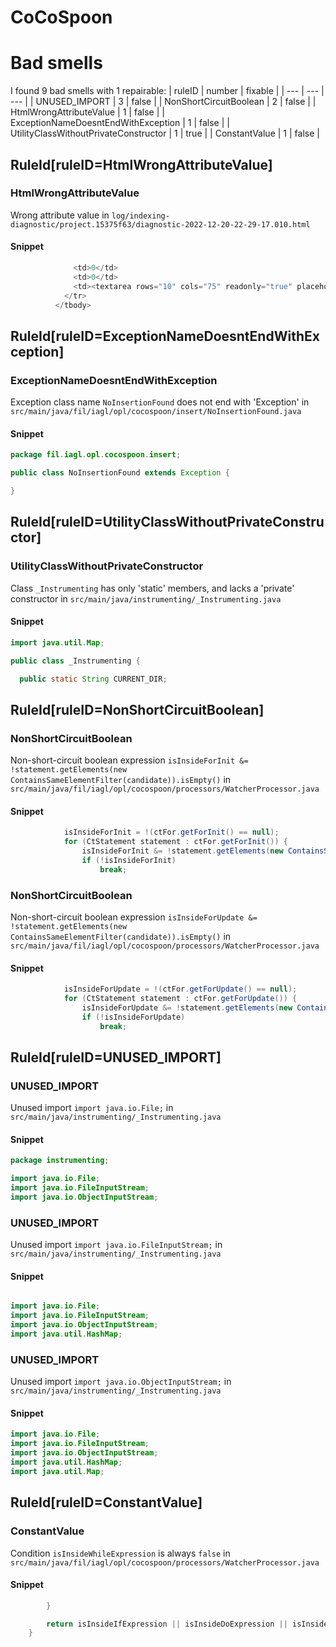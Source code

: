 # CoCoSpoon 
 
# Bad smells
I found 9 bad smells with 1 repairable:
| ruleID | number | fixable |
| --- | --- | --- |
| UNUSED_IMPORT | 3 | false |
| NonShortCircuitBoolean | 2 | false |
| HtmlWrongAttributeValue | 1 | false |
| ExceptionNameDoesntEndWithException | 1 | false |
| UtilityClassWithoutPrivateConstructor | 1 | true |
| ConstantValue | 1 | false |
## RuleId[ruleID=HtmlWrongAttributeValue]
### HtmlWrongAttributeValue
Wrong attribute value
in `log/indexing-diagnostic/project.15375f63/diagnostic-2022-12-20-22-29-17.010.html`
#### Snippet
```java
              <td>0</td>
              <td>0</td>
              <td><textarea rows="10" cols="75" readonly="true" placeholder="empty" style="white-space: pre; border: none">Not collected for refresh</textarea></td>
            </tr>
          </tbody>
```

## RuleId[ruleID=ExceptionNameDoesntEndWithException]
### ExceptionNameDoesntEndWithException
Exception class name `NoInsertionFound` does not end with 'Exception'
in `src/main/java/fil/iagl/opl/cocospoon/insert/NoInsertionFound.java`
#### Snippet
```java
package fil.iagl.opl.cocospoon.insert;

public class NoInsertionFound extends Exception {

}
```

## RuleId[ruleID=UtilityClassWithoutPrivateConstructor]
### UtilityClassWithoutPrivateConstructor
Class `_Instrumenting` has only 'static' members, and lacks a 'private' constructor
in `src/main/java/instrumenting/_Instrumenting.java`
#### Snippet
```java
import java.util.Map;

public class _Instrumenting {

  public static String CURRENT_DIR;
```

## RuleId[ruleID=NonShortCircuitBoolean]
### NonShortCircuitBoolean
Non-short-circuit boolean expression `isInsideForInit &= !statement.getElements(new ContainsSameElementFilter(candidate)).isEmpty()`
in `src/main/java/fil/iagl/opl/cocospoon/processors/WatcherProcessor.java`
#### Snippet
```java
			isInsideForInit = !(ctFor.getForInit() == null);
			for (CtStatement statement : ctFor.getForInit()) {
				isInsideForInit &= !statement.getElements(new ContainsSameElementFilter(candidate)).isEmpty();
				if (!isInsideForInit)
					break;
```

### NonShortCircuitBoolean
Non-short-circuit boolean expression `isInsideForUpdate &= !statement.getElements(new ContainsSameElementFilter(candidate)).isEmpty()`
in `src/main/java/fil/iagl/opl/cocospoon/processors/WatcherProcessor.java`
#### Snippet
```java
			isInsideForUpdate = !(ctFor.getForUpdate() == null);
			for (CtStatement statement : ctFor.getForUpdate()) {
				isInsideForUpdate &= !statement.getElements(new ContainsSameElementFilter(candidate)).isEmpty();
				if (!isInsideForUpdate)
					break;
```

## RuleId[ruleID=UNUSED_IMPORT]
### UNUSED_IMPORT
Unused import `import java.io.File;`
in `src/main/java/instrumenting/_Instrumenting.java`
#### Snippet
```java
package instrumenting;

import java.io.File;
import java.io.FileInputStream;
import java.io.ObjectInputStream;
```

### UNUSED_IMPORT
Unused import `import java.io.FileInputStream;`
in `src/main/java/instrumenting/_Instrumenting.java`
#### Snippet
```java

import java.io.File;
import java.io.FileInputStream;
import java.io.ObjectInputStream;
import java.util.HashMap;
```

### UNUSED_IMPORT
Unused import `import java.io.ObjectInputStream;`
in `src/main/java/instrumenting/_Instrumenting.java`
#### Snippet
```java
import java.io.File;
import java.io.FileInputStream;
import java.io.ObjectInputStream;
import java.util.HashMap;
import java.util.Map;
```

## RuleId[ruleID=ConstantValue]
### ConstantValue
Condition `isInsideWhileExpression` is always `false`
in `src/main/java/fil/iagl/opl/cocospoon/processors/WatcherProcessor.java`
#### Snippet
```java
		}

		return isInsideIfExpression || isInsideDoExpression || isInsideForExpression || isInsideForInit || isInsideForUpdate || isInsideSwitchInit || isInsideWhileExpression;
	}

```

